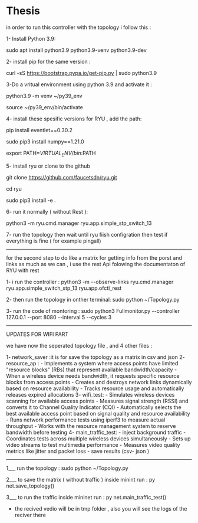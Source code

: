 # Thesis

in order to run this controller with the topology i follow this :

1- Install Python 3.9:

sudo apt install python3.9 python3.9-venv python3.9-dev

2- install pip for the same version :

curl -sS https://bootstrap.pypa.io/get-pip.py | sudo python3.9

3-Do a vritual environment using python 3.9 and activate it :

python3.9 -m venv ~/py39_env

source ~/py39_env/bin/activate

4- install these spesific versions for RYU , add the path:

pip install eventlet==0.30.2

sudo pip3 install numpy==1.21.0

export PATH=$VIRTUAL_ENV/bin:$PATH

5- install ryu or clone to the github

git clone https://github.com/faucetsdn/ryu.git

cd ryu

sudo pip3 install -e .

6- run it normally ( without Rest ):

python3 -m ryu.cmd.manager ryu.app.simple_stp_switch_13

7- run the topology then wait until ryu fiish configration then test if everything is fine ( for example pingall)

---

for the second step to do like a matrix for getting info from the porst and links as much as we can , i use the rest Api folowing the documentaton of RYU with rest

1- i run the controller :
python3 -m --observe-links ryu.cmd.manager ryu.app.simple_switch_stp_13 ryu.app.ofctl_rest

2- then run the topology in onther terminal: sudo python ~/Topology.py

3- run the code of montoring :
sudo python3 Fullmonitor.py --controller 127.0.0.1 --port 8080 --interval 5 --cycles 3

---

UPDATES FOR WIFI PART

we have now the seperated topology file , and 4 other files :

1- network_saver :it is for save the topology as a matrix in csv and json
2- resource_ap : - Implements a system where access points have limited "resource blocks" (RBs) that represent available bandwidth/capacity - When a wireless device needs bandwidth, it requests specific resource blocks from access points - Creates and destroys network links dynamically based on resource availability - Tracks resource usage and automatically releases expired allocations
3- wifi_test: - Simulates wireless devices scanning for available access points - Measures signal strength (RSSI) and converts it to Channel Quality Indicator (CQI) - Automatically selects the best available access point based on signal quality and resource availability - Runs network performance tests using iperf3 to measure actual throughput - Works with the resource management system to reserve bandwidth before testing
4- main_traffic_test: - inject background traffic - Coordinates tests across multiple wireless devices simultaneously - Sets up video streams to test multimedia performance - Measures video quality metrics like jitter and packet loss - save results (csv- json )

---

1\_\_\_ run the topology :
sudo python ~/Topology.py

2\_\_\_ to save the matrix ( without traffic ) inside minint run :
py net.save_topology()

3\_\_\_ to run the traffic inside mininet run :
py net.main_traffic_test()

- the recived vedio will be in tmp folder , also you will see the logs of the reciver there
